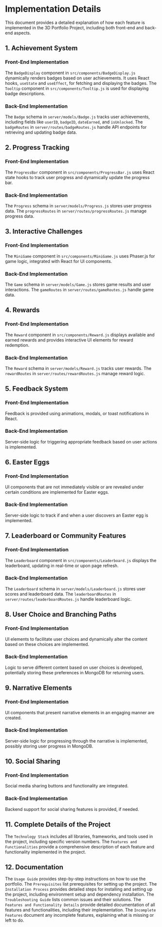 # Implementation Details

This document provides a detailed explanation of how each feature is implemented in the 3D Portfolio Project, including both front-end and back-end aspects.

## 1. Achievement System

### Front-End Implementation

The `BadgeDisplay` component in `src/components/BadgeDisplay.js` dynamically renders badges based on user achievements. It uses React hooks, `useState` and `useEffect`, for fetching and displaying the badges. The `Tooltip` component in `src/components/Tooltip.js` is used for displaying badge descriptions.

### Back-End Implementation

The `Badge` schema in `server/models/Badge.js` tracks user achievements, including fields like `userID`, `badgeID`, `dateEarned`, and `isUnlocked`. The `badgeRoutes` in `server/routes/badgeRoutes.js` handle API endpoints for retrieving and updating badge data.

## 2. Progress Tracking

### Front-End Implementation

The `ProgressBar` component in `src/components/ProgressBar.js` uses React state hooks to track user progress and dynamically update the progress bar.

### Back-End Implementation

The `Progress` schema in `server/models/Progress.js` stores user progress data. The `progressRoutes` in `server/routes/progressRoutes.js` manage progress data.

## 3. Interactive Challenges

### Front-End Implementation

The `MiniGame` component in `src/components/MiniGame.js` uses Phaser.js for game logic, integrated with React for UI components.

### Back-End Implementation

The `Game` schema in `server/models/Game.js` stores game results and user interactions. The `gameRoutes` in `server/routes/gameRoutes.js` handle game data.

## 4. Rewards

### Front-End Implementation

The `Reward` component in `src/components/Reward.js` displays available and earned rewards and provides interactive UI elements for reward redemption.

### Back-End Implementation

The `Reward` schema in `server/models/Reward.js` tracks user rewards. The `rewardRoutes` in `server/routes/rewardRoutes.js` manage reward logic.

## 5. Feedback System

### Front-End Implementation

Feedback is provided using animations, modals, or toast notifications in React.

### Back-End Implementation

Server-side logic for triggering appropriate feedback based on user actions is implemented.

## 6. Easter Eggs

### Front-End Implementation

UI components that are not immediately visible or are revealed under certain conditions are implemented for Easter eggs.

### Back-End Implementation

Server-side logic to track if and when a user discovers an Easter egg is implemented.

## 7. Leaderboard or Community Features

### Front-End Implementation

The `Leaderboard` component in `src/components/Leaderboard.js` displays the leaderboard, updating in real-time or upon page refresh.

### Back-End Implementation

The `Leaderboard` schema in `server/models/Leaderboard.js` stores user scores and leaderboard data. The `leaderboardRoutes` in `server/routes/leaderboardRoutes.js` handle leaderboard logic.

## 8. User Choice and Branching Paths

### Front-End Implementation

UI elements to facilitate user choices and dynamically alter the content based on these choices are implemented.

### Back-End Implementation

Logic to serve different content based on user choices is developed, potentially storing these preferences in MongoDB for returning users.

## 9. Narrative Elements

### Front-End Implementation

UI components that present narrative elements in an engaging manner are created.

### Back-End Implementation

Server-side logic for progressing through the narrative is implemented, possibly storing user progress in MongoDB.

## 10. Social Sharing

### Front-End Implementation

Social media sharing buttons and functionality are integrated.

### Back-End Implementation

Backend support for social sharing features is provided, if needed.

## 11. Complete Details of the Project

The `Technology Stack` includes all libraries, frameworks, and tools used in the project, including specific version numbers. The `Features and Functionalities` provide a comprehensive description of each feature and functionality implemented in the project.

## 12. Documentation

The `Usage Guide` provides step-by-step instructions on how to use the portfolio. The `Prerequisites` list prerequisites for setting up the project. The `Installation Process` provides detailed steps for installing and setting up the project, including environment setup and dependency installation. The `Troubleshooting Guide` lists common issues and their solutions. The `Features and Functionality Details` provide detailed documentation of all features and functionalities, including their implementation. The `Incomplete Features` document any incomplete features, explaining what is missing or left to do.
